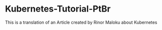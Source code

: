 # Kubernetes-Tutorial-PtBr
This is a translation of an Article created by Rinor Maloku about Kubernetes
